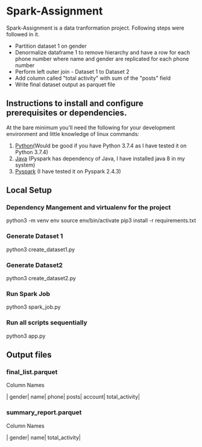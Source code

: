 # Spark-Assignment

Spark-Assignment is a data tranformation project. Following steps were followed in it.

- Partition dataset 1 on gender
- Denormalize dataframe 1 to remove hierarchy and have a row for each phone number where name and gender are replicated for each phone number
- Perform left outer join - Dataset 1 to Dataset 2
- Add column called "total activity" with sum of the "posts" field
- Write final dataset output as parquet file

## Instructions to install and configure prerequisites or dependencies.

At the bare minimum you'll need the following for your development environment and little knowledge of linux commands:

1. [Python](http://www.python.org)(Would be good if you have Python 3.7.4 as I have tested it on Python 3.7.4)
2. [Java](https://www.java.com) (Pyspark has dependency of Java, I have installed java 8 in my system)
3. [Pyspark](https://pypi.org/project/pyspark/) (I have tested it on Pyspark 2.4.3)

## Local Setup
### Dependency Mangement and virtualenv for the project
python3 -m venv env
source env/bin/activate
pip3 install -r requirements.txt

### Generate Dataset 1
python3 create_dataset1.py

### Generate Dataset2 
python3 create_dataset2.py

### Run Spark Job
python3 spark_job.py

### Run all scripts sequentially
python3 app.py

## Output files
### final_list.parquet

Column Names

| gender| name| phone| posts| account| total_activity|

### summary_report.parquet

Column Names

| gender| name| total_activity|
